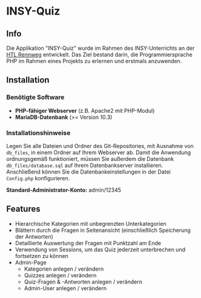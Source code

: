 # INSY-Quiz
## Info
Die Applikation "INSY-Quiz" wurde im Rahmen des INSY-Unterrichts an der [HTL Rennweg](https://htl.rennweg.at) entwickelt. Das Ziel bestand darin, die Programmiersprache PHP im Rahmen eines Projekts zu erlernen und erstmals anzuwenden.

## Installation
### Benötigte Software

 - **PHP-fähiger Webserver** (z.B. Apache2 mit PHP-Modul)
 - **MariaDB-Datenbank** (>= Version 10.3)

### Installationshinweise
Legen Sie alle Dateien und Ordner des Git-Repositories, mit Ausnahme von `db_files`, in einem Ordner auf Ihrem Webserver ab. Damit die Anwendung ordnungsgemäß funktioniert, müssen Sie außerdem die Datenbank `db_files/database.sql` auf Ihrem Datenbankserver installieren. Anschließend können Sie die Datenbankeinstellungen in der Datei `Config.php` konfigurieren.

**Standard-Administrator-Konto:** admin/12345

## Features

-   Hierarchische Kategorien mit unbegrenzten Unterkategorien
-   Blättern durch die Fragen in Seitenansicht (einschließlich Speicherung der Antworten)
-   Detaillierte Auswertung der Fragen mit Punktzahl am Ende
-   Verwendung von Sessions, um das Quiz jederzeit unterbrechen und fortsetzen zu können
 - Admin-Page
	 - Kategorien anlegen / verändern
	 - Quizzes anlegen / verändern
	 - Quiz-Fragen & -Antworten anlegen / verändern
	 - Admin-User anlegen / verändern